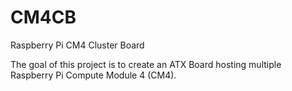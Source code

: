 # CM4CB
Raspberry Pi CM4 Cluster Board

The goal of this project is to create an ATX Board hosting multiple Raspberry Pi Compute Module 4 (CM4).

